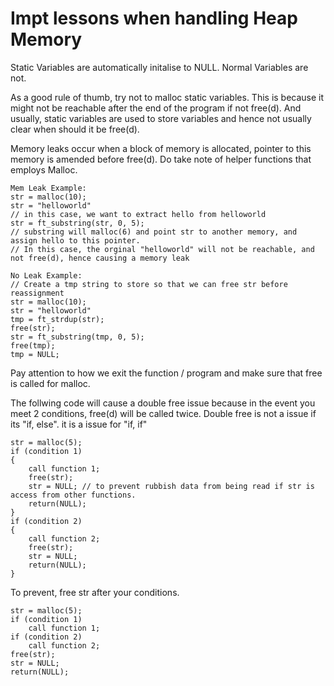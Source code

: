 # Impt lessons when handling Heap Memory

Static Variables are automatically initalise to NULL. Normal Variables are not.

As a good rule of thumb, try not to malloc static variables. This is because it might not be reachable after the end of the program if not free(d). And usually, static variables are used to store variables and hence not usually clear when should it be free(d).

Memory leaks occur when a block of memory is allocated, pointer to this memory is amended before free(d).
	Do take note of helper functions that employs Malloc. 

	Mem Leak Example:
	str = malloc(10);
	str = "helloworld"
	// in this case, we want to extract hello from helloworld
	str = ft_substring(str, 0, 5); 
	// substring will malloc(6) and point str to another memory, and assign hello to this pointer.
	// In this case, the orginal "helloworld" will not be reachable, and not free(d), hence causing a memory leak
	
	No Leak Example:
	// Create a tmp string to store so that we can free str before reassignment
	str = malloc(10);
	str = "helloworld"
	tmp = ft_strdup(str);
	free(str);
	str = ft_substring(tmp, 0, 5);
	free(tmp);
	tmp = NULL;

Pay attention to how we exit the function / program and make sure that free is called for malloc.

The follwing code will cause a double free issue because in the event you meet 2 conditions, free(d) will be called twice. 
Double free is not a issue if its "if, else". it is a issue for "if, if"
	
 	str = malloc(5);
 	if (condition 1)
  	{
   		call function 1;
  		free(str);
		str = NULL; // to prevent rubbish data from being read if str is access from other functions.
		return(NULL);
	}
 	if (condition 2) 
  	{
      	call function 2;
		free(str);
		str = NULL;
		return(NULL);
   	}

To prevent, free str after your conditions.

	str = malloc(5);
 	if (condition 1)
   		call function 1;
 	if (condition 2) 
      	call function 2;
	free(str);
	str = NULL;
	return(NULL);
